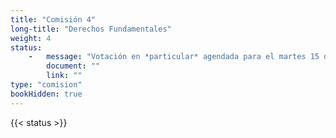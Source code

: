 ```yaml
---
title: "Comisión 4" 
long-title: "Derechos Fundamentales"
weight: 4
status: 
    -   message: "Votación en *particular* agendada para el martes 15 de marzo." 
        document: ""
        link: ""
type: "comision"
bookHidden: true
---
```

{{< status >}}
